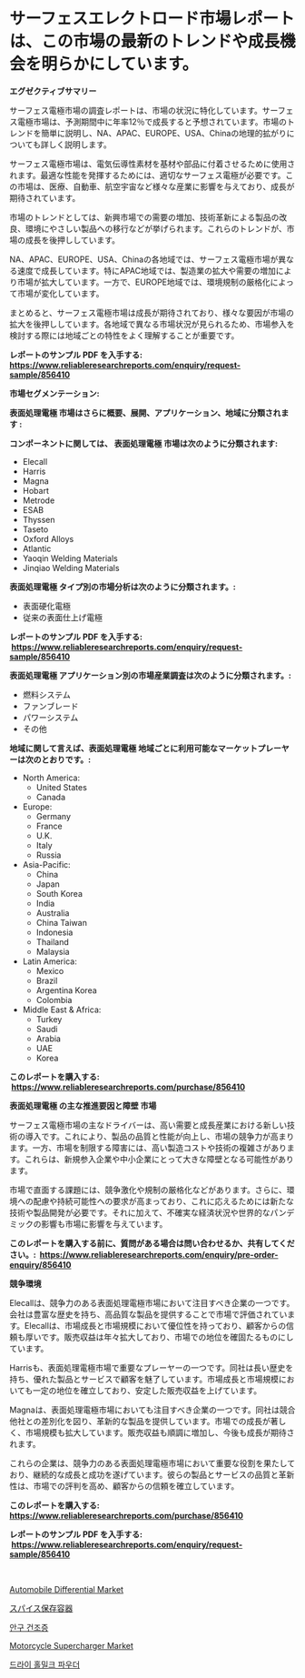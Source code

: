 <p><h1>サーフェスエレクトロード市場レポートは、この市場の最新のトレンドや成長機会を明らかにしています。</h1></p><p><strong>エグゼクティブサマリー</strong></p>
<p><p>サーフェス電極市場の調査レポートは、市場の状況に特化しています。サーフェス電極市場は、予測期間中に年率12％で成長すると予想されています。市場のトレンドを簡単に説明し、NA、APAC、EUROPE、USA、Chinaの地理的拡がりについても詳しく説明します。</p><p>サーフェス電極市場は、電気伝導性素材を基材や部品に付着させるために使用されます。最適な性能を発揮するためには、適切なサーフェス電極が必要です。この市場は、医療、自動車、航空宇宙など様々な産業に影響を与えており、成長が期待されています。</p><p>市場のトレンドとしては、新興市場での需要の増加、技術革新による製品の改良、環境にやさしい製品への移行などが挙げられます。これらのトレンドが、市場の成長を後押ししています。</p><p>NA、APAC、EUROPE、USA、Chinaの各地域では、サーフェス電極市場が異なる速度で成長しています。特にAPAC地域では、製造業の拡大や需要の増加により市場が拡大しています。一方で、EUROPE地域では、環境規制の厳格化によって市場が変化しています。</p><p>まとめると、サーフェス電極市場は成長が期待されており、様々な要因が市場の拡大を後押ししています。各地域で異なる市場状況が見られるため、市場参入を検討する際には地域ごとの特性をよく理解することが重要です。</p></p>
<p><strong>レポートのサンプル PDF を入手する: <a href="https://www.reliableresearchreports.com/enquiry/request-sample/856410">https://www.reliableresearchreports.com/enquiry/request-sample/856410</a></strong></p>
<p><strong>市場セグメンテーション:</strong></p>
<p><strong> 表面処理電極 市場はさらに概要、展開、アプリケーション、地域に分類されます :</strong></p>
<p><strong>コンポーネントに関しては、 表面処理電極 市場は次のように分類されます: &nbsp;</strong></p>
<p><ul><li>Elecall</li><li>Harris</li><li>Magna</li><li>Hobart</li><li>Metrode</li><li>ESAB</li><li>Thyssen</li><li>Taseto</li><li>Oxford Alloys</li><li>Atlantic</li><li>Yaoqin Welding Materials</li><li>Jinqiao Welding Materials</li></ul></p>
<p><strong> 表面処理電極 タイプ別の市場分析は次のように分類されます。:</strong></p>
<p><ul><li>表面硬化電極</li><li>従来の表面仕上げ電極</li></ul></p>
<p><strong>レポートのサンプル PDF を入手する: &nbsp;<a href="https://www.reliableresearchreports.com/enquiry/request-sample/856410">https://www.reliableresearchreports.com/enquiry/request-sample/856410</a></strong></p>
<p><strong> 表面処理電極 アプリケーション別の市場産業調査は次のように分類されます。:</strong></p>
<p><ul><li>燃料システム</li><li>ファンブレード</li><li>パワーシステム</li><li>その他</li></ul></p>
<p><strong>地域に関して言えば、表面処理電極 地域ごとに利用可能なマーケットプレーヤーは次のとおりです。:</strong></p>
<p><ul>
    <li>
        North America:
        <ul>
            <li>United States</li>
            <li>Canada</li>
        </ul>
    </li>
    <li>
        Europe:
        <ul>
            <li>Germany</li>
            <li>France</li>
            <li>U.K.</li>
            <li>Italy</li>
            <li>Russia</li>
        </ul>
    </li>
    <li>
        Asia-Pacific:
        <ul>
            <li>China</li>
            <li>Japan</li>
            <li>South Korea</li>
            <li>India</li>
            <li>Australia</li>
            <li>China Taiwan</li>
            <li>Indonesia</li>
            <li>Thailand</li>
            <li>Malaysia</li>
        </ul>
    </li>
    <li>
        Latin America:
        <ul>
            <li>Mexico</li>
            <li>Brazil</li>
            <li>Argentina Korea</li>
            <li>Colombia</li>
        </ul>
    </li>
    <li>
        Middle East & Africa:
        <ul>
            <li>Turkey</li>
            <li>Saudi</li>
            <li>Arabia</li>
            <li>UAE</li>
            <li>Korea</li>
        </ul>
    </li>
    </ul></p>
<p><strong>このレポートを購入する: &nbsp;<a href="https://www.reliableresearchreports.com/purchase/856410">https://www.reliableresearchreports.com/purchase/856410</a></strong></p>
<p><strong>表面処理電極 の主な推進要因と障壁 市場</strong></p>
<p><p>サーフェス電極市場の主なドライバーは、高い需要と成長産業における新しい技術の導入です。これにより、製品の品質と性能が向上し、市場の競争力が高まります。一方、市場を制限する障害には、高い製造コストや技術の複雑さがあります。これらは、新規参入企業や中小企業にとって大きな障壁となる可能性があります。</p><p>市場で直面する課題には、競争激化や規制の厳格化などがあります。さらに、環境への配慮や持続可能性への要求が高まっており、これに応えるためには新たな技術や製品開発が必要です。それに加えて、不確実な経済状況や世界的なパンデミックの影響も市場に影響を与えています。</p></p>
<p><strong>このレポートを購入する前に、質問がある場合は問い合わせるか、共有してください。:&nbsp; <a href="https://www.reliableresearchreports.com/enquiry/pre-order-enquiry/856410">https://www.reliableresearchreports.com/enquiry/pre-order-enquiry/856410</a></strong></p>
<p><strong>競争環境</strong></p>
<p><p>Elecallは、競争力のある表面処理電極市場において注目すべき企業の一つです。会社は豊富な歴史を持ち、高品質な製品を提供することで市場で評価されています。Elecallは、市場成長と市場規模において優位性を持っており、顧客からの信頼も厚いです。販売収益は年々拡大しており、市場での地位を確固たるものにしています。</p><p>Harrisも、表面処理電極市場で重要なプレーヤーの一つです。同社は長い歴史を持ち、優れた製品とサービスで顧客を魅了しています。市場成長と市場規模においても一定の地位を確立しており、安定した販売収益を上げています。</p><p>Magnaは、表面処理電極市場においても注目すべき企業の一つです。同社は競合他社との差別化を図り、革新的な製品を提供しています。市場での成長が著しく、市場規模も拡大しています。販売収益も順調に増加し、今後も成長が期待されます。</p><p>これらの企業は、競争力のある表面処理電極市場において重要な役割を果たしており、継続的な成長と成功を遂げています。彼らの製品とサービスの品質と革新性は、市場での評判を高め、顧客からの信頼を確立しています。</p></p>
<p><strong>このレポートを購入する: &nbsp; <a href="https://www.reliableresearchreports.com/purchase/856410">https://www.reliableresearchreports.com/purchase/856410</a></strong></p>
<p><strong>レポートのサンプル PDF を入手する: &nbsp;<a href="https://www.reliableresearchreports.com/enquiry/request-sample/856410">https://www.reliableresearchreports.com/enquiry/request-sample/856410</a></strong><strong></strong></p>
<p>&nbsp;</p>
<p><p><a href="https://issuu.com/reportprime-2/docs/automobile-differential-market-size-2030.pptx">Automobile Differential Market</a></p><p><a href="https://github.com/bevdtkn4419963/Market-Research-Report-List-1/blob/main/28848899201.md">スパイス保存容器</a></p><p><a href="https://github.com/vsoq0zknh59/Market-Research-Report-List-1/blob/main/33133078348.md">안구 건조증</a></p><p><a href="https://issuu.com/reportprime-2/docs/motorcycle-supercharger-market-size-2030.pptx">Motorcycle Supercharger Market</a></p><p><a href="https://github.com/Tristiarton768456/Market-Research-Report-List-1/blob/main/11950698349.md">드라이 홀밀크 파우더</a></p></p>